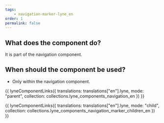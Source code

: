 ```yaml
---
tags: 
    - navigation-marker-lyne_en
order: 1
permalink: false
---
```


## What does the component do?
It is part of the navigation component.

## When should the component be used?
* Only within the navigation component.

{{ lyneComponentLinks({
  translations: translations["en"].lyne,
  mode: "parent",
  collection: collections.lyne_components_navigation_en
}) }}

{{ lyneComponentLinks({
  translations: translations["en"].lyne,
  mode: "child",
  collection: collections.lyne_components_navigation_marker_children_en
}) }}
